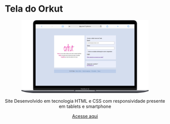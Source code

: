 # Tela do Orkut 

<div align=center>
    <img src="./img/Macbook-Air-guime777.github.io.png" width=400>
    
<div>

Site Desenvolvido em tecnologia HTML e CSS com responsividade presente em tablets e smartphone

[Acesse aqui](https://guime777.github.io/Formulario-Orkut/) 